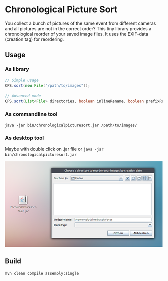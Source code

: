 # Chronological Picture Sort
You collect a bunch of pictures of the same event from different cameras and all pictures are not in the correct order? 
This tiny library provides a chronological reorder of your saved image files. It uses the EXIF-data (creation tag) for reordering.

## Usage

### As library
```java
// Simple usage
CPS.sort(new File("/path/to/images")); 

// Advanced mode
CPS.sort(List<File> directories, boolean inlineRename, boolean prefixRename, CPSProgress listener)
```

### As commandline tool
`java -jar bin/chronologicalpicturesort.jar /path/to/images/`


### As desktop tool
Maybe with double click on .jar file
or
`java -jar bin/chronologicalpicturesort.jar`

![alt screenshot](https://github.com/Milchreis/Chronological-Picture-Sort/raw/master/screenshot.png "Screenshot")


## Build
`mvn clean compile assembly:single`
